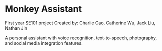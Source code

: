 # Monkey Assistant

First year SE101 project
Created by: Charlie Cao, Catherine Wu, Jack Liu, Nathan Jin

A personal assistant with voice recognition, text-to-speech, photography, and social media integration features.

